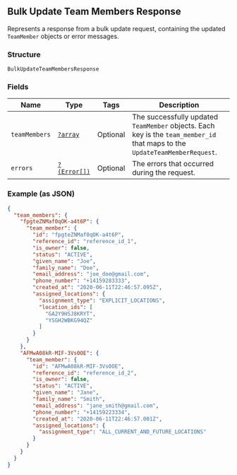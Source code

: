 ## Bulk Update Team Members Response

Represents a response from a bulk update request, containing the updated `TeamMember` objects or error messages.

### Structure

`BulkUpdateTeamMembersResponse`

### Fields

| Name | Type | Tags | Description |
|  --- | --- | --- | --- |
| `teamMembers` | [`?array`](/doc/models/update-team-member-response.md) | Optional | The successfully updated `TeamMember` objects. Each key is the `team_member_id` that maps to the `UpdateTeamMemberRequest`. |
| `errors` | [`?(Error[])`](/doc/models/error.md) | Optional | The errors that occurred during the request. |

### Example (as JSON)

```json
{
  "team_members": {
    "fpgteZNMaf0qOK-a4t6P": {
      "team_member": {
        "id": "fpgteZNMaf0qOK-a4t6P",
        "reference_id": "reference_id_1",
        "is_owner": false,
        "status": "ACTIVE",
        "given_name": "Joe",
        "family_name": "Doe",
        "email_address": "joe_doe@gmail.com",
        "phone_number": "+14159283333",
        "created_at": "2020-06-11T22:46:57.095Z",
        "assigned_locations": {
          "assignment_type": "EXPLICIT_LOCATIONS",
          "location_ids": [
            "GA2Y9HSJ8KRYT",
            "YSGH2WBKG94QZ"
          ]
        }
      }
    },
    "AFMwA08kR-MIF-3Vs0OE": {
      "team_member": {
        "id": "AFMwA08kR-MIF-3Vs0OE",
        "reference_id": "reference_id_2",
        "is_owner": false,
        "status": "ACTIVE",
        "given_name": "Jane",
        "family_name": "Smith",
        "email_address": "jane_smith@gmail.com",
        "phone_number": "+14159223334",
        "created_at": "2020-06-11T22:46:57.001Z",
        "assigned_locations": {
          "assignment_type": "ALL_CURRENT_AND_FUTURE_LOCATIONS"
        }
      }
    }
  }
}
```

